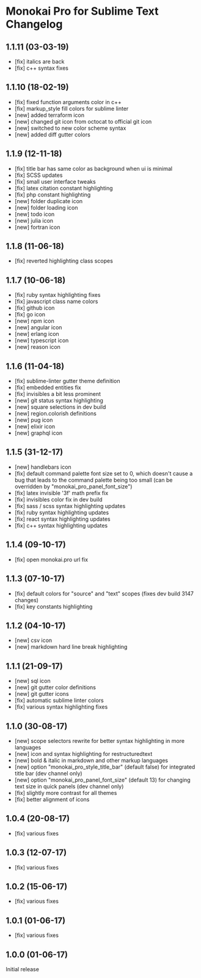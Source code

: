 # Monokai Pro for Sublime Text Changelog

## 1.1.11 (03-03-19)

- [fix] italics are back
- [fix] c++ syntax fixes

## 1.1.10 (18-02-19)

- [fix] fixed function arguments color in c++
- [fix] markup_style fill colors for sublime linter
- [new] added terraform icon
- [new] changed git icon from octocat to official git icon
- [new] switched to new color scheme syntax
- [new] added diff gutter colors

## 1.1.9 (12-11-18)

- [fix] title bar has same color as background when ui is minimal
- [fix] SCSS updates
- [fix] small user interface tweaks
- [fix] latex citation constant highlighting
- [fix] php constant highlighting
- [new] folder duplicate icon
- [new] folder loading icon
- [new] todo icon
- [new] julia icon
- [new] fortran icon

## 1.1.8 (11-06-18)

- [fix] reverted highlighting class scopes

## 1.1.7 (10-06-18)

- [fix] ruby syntax highlighting fixes
- [fix] javascript class name colors
- [fix] github icon
- [fix] go icon
- [new] npm icon
- [new] angular icon
- [new] erlang icon
- [new] typescript icon
- [new] reason icon

## 1.1.6 (11-04-18)

- [fix] sublime-linter gutter theme definition
- [fix] embedded entities fix
- [fix] invisibles a bit less prominent
- [new] git status syntax highlighting
- [new] square selections in dev build
- [new] region.colorish definitions
- [new] pug icon
- [new] elixir icon
- [new] graphql icon

## 1.1.5 (31-12-17)

- [new] handlebars icon
- [fix] default command palette font size set to 0, which doesn't cause a bug that leads to the command palette being too small (can be overridden by "monokai_pro_panel_font_size")
- [fix] latex invisible '3f' math prefix fix
- [fix] invisibles color fix in dev build
- [fix] sass / scss syntax highlighting updates
- [fix] ruby syntax highlighting updates
- [fix] react syntax highlighting updates
- [fix] c++ syntax highlighting updates

## 1.1.4 (09-10-17)

- [fix] open monokai.pro url fix

## 1.1.3 (07-10-17)

- [fix] default colors for "source" and "text" scopes (fixes dev build 3147 changes)
- [fix] key constants highlighting

## 1.1.2 (04-10-17)

- [new] csv icon
- [new] markdown hard line break highlighting

## 1.1.1 (21-09-17)

- [new] sql icon
- [new] git gutter color definitions
- [new] git gutter icons
- [fix] automatic sublime linter colors
- [fix] various syntax highlighting fixes

## 1.1.0 (30-08-17)

- [new] scope selectors rewrite for better syntax highlighting in more languages
- [new] icon and syntax highlighting for restructuredtext
- [new] bold & italic in markdown and other markup languages
- [new] option "monokai_pro_style_title_bar" (default false) for integrated title bar (dev channel only)
- [new] option "monokai_pro_panel_font_size" (default 13) for changing text size in quick panels (dev channel only)
- [fix] slightly more contrast for all themes
- [fix] better alignment of icons

## 1.0.4 (20-08-17)

- [fix] various fixes

## 1.0.3 (12-07-17)

- [fix] various fixes

## 1.0.2 (15-06-17)

- [fix] various fixes

## 1.0.1 (01-06-17)

- [fix] various fixes

## 1.0.0 (01-06-17)

Initial release